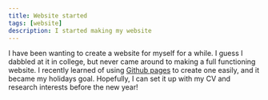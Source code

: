 ```yaml
---
title: Website started
tags: [website]
description: I started making my website
---
```


I have been wanting to create a website for myself for a while. I guess I dabbled at it in college, but never came around to making a full functioning website. I recently learned of using [Github pages](https://pages.github.com/) to create one easily, and it became my holidays goal. Hopefully, I can set it up with my CV and research interests before the new year!
